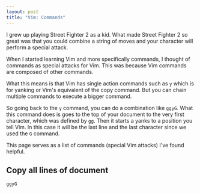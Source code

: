 ```yaml
---
layout: post
title: "Vim: Commands"
---
```


I grew up playing Street Fighter 2 as a kid. What made Street Fighter 2 so great was that you could combine a string of moves and your character will perform a special attack.

When I started learning Vim and more specifically commands, I thought of commands as special attacks for Vim. This was because Vim commands are composed of other commands. 

What this means is that Vim has single action commands such as `y` which is for yanking or Vim's equivalent of the copy command. But you can chain multiple commands to execute a bigger command.

So going back to the `y` command, you can do a combination like `ggyG`. What this command does is goes to the top of your document to the very first character, which was defined by `gg`. Then it starts a yanks to a position you tell Vim. In this case it will be the last line and the last character since we used the `G` command.

This page serves as a list of commands (special Vim attacks) I've found helpful.

## Copy all lines of document
`ggyG` 
